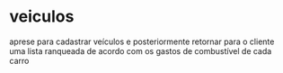 # veiculos
aprese para cadastrar veículos e posteriormente retornar para o cliente uma lista ranqueada de acordo com os gastos de combustível de cada carro
